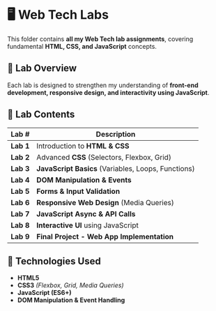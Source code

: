 # 🖥️ Web Tech Labs  

This folder contains **all my Web Tech lab assignments**, covering fundamental **HTML, CSS, and JavaScript** concepts.

## 📌 Lab Overview  
Each lab is designed to strengthen my understanding of **front-end development, responsive design, and interactivity using JavaScript**.

## 🔹 Lab Contents  

| **Lab #** | **Description** |
|-----------|---------------|
| **Lab 1** | Introduction to **HTML & CSS** |
| **Lab 2** | Advanced **CSS** (Selectors, Flexbox, Grid) |
| **Lab 3** | **JavaScript Basics** (Variables, Loops, Functions) |
| **Lab 4** | **DOM Manipulation & Events** |
| **Lab 5** | **Forms & Input Validation** |
| **Lab 6** | **Responsive Web Design** (Media Queries) |
| **Lab 7** | **JavaScript Async & API Calls** |
| **Lab 8** | **Interactive UI** using JavaScript |
| **Lab 9** | **Final Project - Web App Implementation** |

## 🚀 Technologies Used  
- **HTML5**
- **CSS3** *(Flexbox, Grid, Media Queries)*
- **JavaScript (ES6+)**
- **DOM Manipulation & Event Handling**
